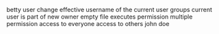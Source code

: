 betty user change
effective username of the current user
groups current user is part of
new owner
empty file
executes permission
multiple permission
access to everyone
access to others
john doe
